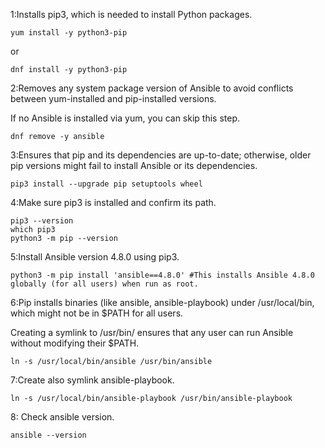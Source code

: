 1:Installs pip3, which is needed to install Python packages.
```
yum install -y python3-pip
```
or
```
dnf install -y python3-pip
```
2:Removes any system package version of Ansible to avoid conflicts between yum-installed and pip-installed versions.

If no Ansible is installed via yum, you can skip this step.
```
dnf remove -y ansible
```
3:Ensures that pip and its dependencies are up-to-date; otherwise, older pip versions might fail to install Ansible or its dependencies.
```
pip3 install --upgrade pip setuptools wheel
```
4:Make sure pip3 is installed and confirm its path.
```
pip3 --version
which pip3
python3 -m pip --version
```
5:Install Ansible version 4.8.0 using pip3.
```
python3 -m pip install 'ansible==4.8.0' #This installs Ansible 4.8.0 globally (for all users) when run as root.
```
6:Pip installs binaries (like ansible, ansible-playbook) under /usr/local/bin, which might not be in $PATH for all users.

Creating a symlink to /usr/bin/ ensures that any user can run Ansible without modifying their $PATH.
```
ln -s /usr/local/bin/ansible /usr/bin/ansible
```
7:Create also symlink ansible-playbook.
```
ln -s /usr/local/bin/ansible-playbook /usr/bin/ansible-playbook
```
8: Check ansible version.
```
ansible --version
```

